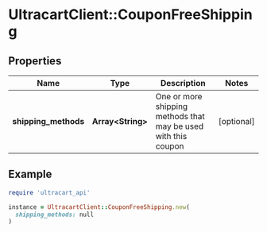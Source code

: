 # UltracartClient::CouponFreeShipping

## Properties

| Name | Type | Description | Notes |
| ---- | ---- | ----------- | ----- |
| **shipping_methods** | **Array&lt;String&gt;** | One or more shipping methods that may be used with this coupon | [optional] |

## Example

```ruby
require 'ultracart_api'

instance = UltracartClient::CouponFreeShipping.new(
  shipping_methods: null
)
```

